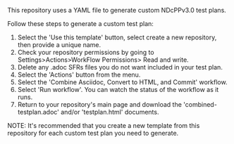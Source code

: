 This repository uses a YAML file to generate custom NDcPPv3.0 test plans.

Follow these steps to generate a custom test plan:

1. Select the 'Use this template' button, select create a new repository, then provide a unique name.
2. Check your repository permissions by going to Settings>Actions>WorkFlow Permissions> Read and write.
3. Delete any .adoc SFRs files you do not want included in your test plan.
4. Select the 'Actions' button from the menu.
5. Select the 'Combine Asciidoc, Convert to HTML, and Commit' workflow.
6. Select 'Run workflow'. You can watch the status of the workflow as it runs.
7. Return to your repository's main page and download the 'combined-testplan.adoc' and/or 'testplan.html' documents.

NOTE: It's recommended that you create a new template from this repository for each custom test plan you need to generate.
